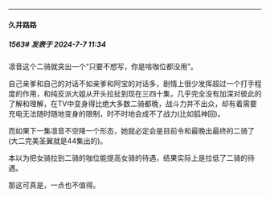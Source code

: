 ﻿
*****

####  久井路路  
##### 1563#       发表于 2024-7-7 11:34

凛音这个二骑就突出一个“只要不想写，你是啥咖位都没用”。

自己亲爹和自己的对话不如亲爹和阿宝的对话多，剧情上很少发挥超过一个打手程度的作用，和纯反派大姐从开头拉扯到现在三四十集，几乎完全没有加深对彼此的了解和理解，在TV中变身得比绝大多数二骑都晚，战斗力并不出众，却有着需要充电无法随时随地变身的限制，时不时地会成不了战力(比如狐神回)。

而如果下一集凛音不空降一个形态，她就必定会是目前令和最晚出最终的二骑了(大二完美圣翼就是44集出的)。

本以为把女骑拉到二骑的咖位能提高女骑的待遇，结果实际上是拉低了二骑的待遇。

那这可真是，一点也不值得。

